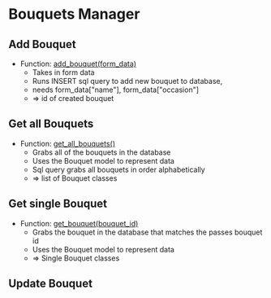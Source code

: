 # Bouquets Manager

## Add Bouquet
- Function: [add_bouquet(form_data)]()
    - Takes in form data
    - Runs INSERT sql query to add new bouquet to database,
    - needs form_data["name"], form_data["occasion"]
    - => id of created bouquet
    
## Get all Bouquets
- Function: [get_all_bouquets()]()
    - Grabs all of the bouquets in the database
    - Uses the Bouquet model to represent data
    - Sql query grabs all bouquets in order alphabetically
    - => list of Bouquet classes
    
## Get single Bouquet 
- Function: [get_bouquet(bouquet_id)]()
    - Grabs the bouquet in the database that matches the passes bouquet id
    - Uses the Bouquet model to represent data
    - => Single Bouquet classes
    
## Update Bouquet

